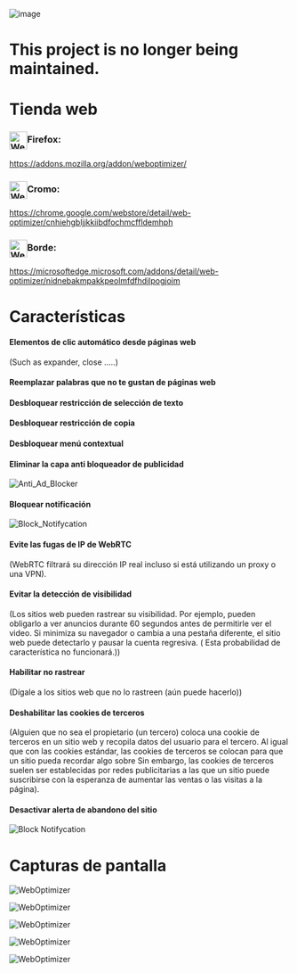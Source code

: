 ![image](chrome/icons/icon.png)

# This project is no longer being maintained.

# Tienda web

### <img src="webstore/images/firefox.png" width="32" height="32" alt="WebOptimizer Firefox" align="center" />Firefox:

<https://addons.mozilla.org/addon/weboptimizer/>

### <img src="webstore/images/chrome.png" width="32" height="32" alt="WebOptimizer Chrome" align="center" />Cromo:

<https://chrome.google.com/webstore/detail/web-optimizer/cnhiehgbljjkkiibdfochmcffldemhph>

### <img src="webstore/images/edge.png" width="32" height="32" alt="WebOptimizer Edge" align="center" />Borde:

<https://microsoftedge.microsoft.com/addons/detail/web-optimizer/nidnebakmpakkpeolmfdfhdilpogjoim>

# Características

#### Elementos de clic automático desde páginas web

(Such as expander, close .....)

#### Reemplazar palabras que no te gustan de páginas web

#### Desbloquear restricción de selección de texto

#### Desbloquear restricción de copia

#### Desbloquear menú contextual

#### Eliminar la capa anti bloqueador de publicidad

![Anti_Ad_Blocker](chrome/images/anti_adblock.png)

#### Bloquear notificación

![Block_Notifycation](chrome/images/notification.png)

#### Evite las fugas de IP de WebRTC

(WebRTC filtrará su dirección IP real incluso si está utilizando un proxy o una VPN).

#### Evitar la detección de visibilidad

(Los sitios web pueden rastrear su visibilidad. Por ejemplo, pueden obligarlo a ver anuncios durante 60 segundos antes de permitirle ver el video. Si minimiza su navegador o cambia a una pestaña diferente, el sitio web puede detectarlo y pausar la cuenta regresiva. ( Esta probabilidad de característica no funcionará.))

#### Habilitar no rastrear

(Dígale a los sitios web que no lo rastreen (aún puede hacerlo))

#### Deshabilitar las cookies de terceros

(Alguien que no sea el propietario (un tercero) coloca una cookie de terceros en un sitio web y recopila datos del usuario para el tercero. Al igual que con las cookies estándar, las cookies de terceros se colocan para que un sitio pueda recordar algo sobre Sin embargo, las cookies de terceros suelen ser establecidas por redes publicitarias a las que un sitio puede suscribirse con la esperanza de aumentar las ventas o las visitas a la página).

#### Desactivar alerta de abandono del sitio

![Block Notifycation](chrome/images/leave_this_site.png)

# Capturas de pantalla

![WebOptimizer](screenshots/1.png)

![WebOptimizer](screenshots/2.png)

![WebOptimizer](screenshots/3.png)

![WebOptimizer](screenshots/auto_click.png)

![WebOptimizer](screenshots/replace_words_google.png)
